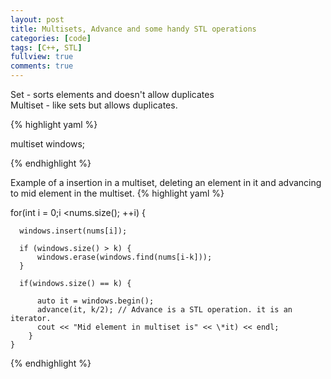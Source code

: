 ```yaml
---
layout: post
title: Multisets, Advance and some handy STL operations
categories: [code]
tags: [C++, STL]
fullview: true
comments: true
---
```


Set - sorts elements and doesn't allow duplicates
<br>
Multiset - like sets but allows duplicates.
<br>

{% highlight yaml %}

 multiset<int> windows;

{% endhighlight %}


Example of a insertion in a multiset, deleting an element in it and advancing to mid element in the multiset.
{% highlight yaml %}

  for(int i = 0;i <nums.size(); ++i) {

      windows.insert(nums[i]);

      if (windows.size() > k) {
          windows.erase(windows.find(nums[i-k]));
      }

      if(windows.size() == k) {

          auto it = windows.begin();
          advance(it, k/2); // Advance is a STL operation. it is an iterator.
          cout << "Mid element in multiset is" << \*it) << endl;
        }
    }

{% endhighlight %}
